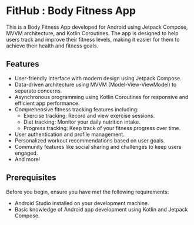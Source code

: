 # FitHub : Body Fitness App
This is a Body Fitness App developed for Android using Jetpack Compose, MVVM architecture, and Kotlin Coroutines. The app is designed to help users track and improve their fitness levels, making it easier for them to achieve their health and fitness goals.

## Features
- User-friendly interface with modern design using Jetpack Compose.
- Data-driven architecture using MVVM (Model-View-ViewModel) to separate concerns.
- Asynchronous programming using Kotlin Coroutines for responsive and efficient app performance.
- Comprehensive fitness tracking features including:
  - Exercise tracking: Record and view exercise sessions.
  - Diet tracking: Monitor your daily nutrition intake.
  - Progress tracking: Keep track of your fitness progress over time.
- User authentication and profile management.
- Personalized workout recommendations based on user goals.
- Community features like social sharing and challenges to keep users engaged.
- And more!

## Prerequisites
Before you begin, ensure you have met the following requirements:
- Android Studio installed on your development machine.
- Basic knowledge of Android app development using Kotlin and Jetpack Compose.
